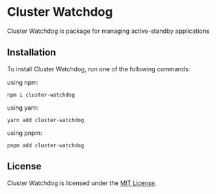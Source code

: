 # Cluster Watchdog

Cluster Watchdog is package for managing active-standby applications

## Installation

To install Cluster Watchdog, run one of the following commands:

using npm:

```shell
npm i cluster-watchdog
```

using yarn:

```shell
yarn add cluster-watchdog
```

using pnpm:

```shell
pnpm add cluster-watchdog
```

## License

Cluster Watchdog is licensed under the [MIT License](LICENSE).
